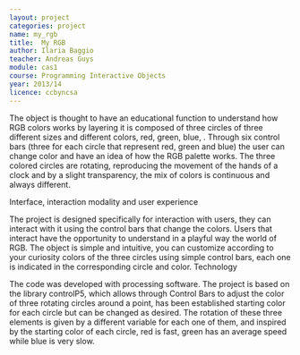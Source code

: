 ```yaml
---
layout: project
categories: project
name: my_rgb
title:  My RGB
author: Ilaria Baggio
teacher: Andreas Guys
module: cas1
course: Programming Interactive Objects
year: 2013/14
licence: ccbyncsa
---
```

The object is thought to have an educational function to understand how RGB colors works by layering it is composed of three circles of three different sizes and different colors, red, green, blue, .
Through six control bars (three for each circle that represent red, green and blue) the user can change color and have an idea of how the RGB palette works.
The three colored circles are rotating, reproducing the movement of the hands of a clock and by a slight transparency, the mix of colors is continuous and always different.

Interface, interaction modality and user experience

The project is designed specifically for interaction with users, they can interact with it using the control bars that change the colors. Users that interact have the opportunity to understand in a playful way the world of RGB. The object is simple and intuitive, you can customize according to your curiosity colors of the three circles using simple control bars, each one is indicated in the corresponding circle and color.
Technology

The code was developed with processing software. The project is based on the library controlP5, which allows through Control Bars to adjust the color of three rotating circles around a point, has been established starting color for each circle but can be changed as desired. The rotation of these three elements is given by a different variable for each one of them, and inspired by the starting color of each circle, red is fast, green has an average speed while blue is very slow.